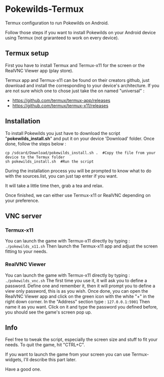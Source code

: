 # Pokewilds-Termux
Termux configuration to run Pokewilds on Android.

Follow those steps if you want to install Pokewilds on your Android device using Termux (not graranteed to work on every device).

## Termux setup
First you have to install Termux and Termux-x11 for the screen or the RealVNC Viewer app (play store).

Termux app and Termux-x11 can be found on their creators github, just download and install the corresponding to your device's architecture.
If you are not sure which one to chose just take the on named "universal" :
- https://github.com/termux/termux-app/releases
- https://github.com/termux/termux-x11/releases

## Installation
To install Pokewilds you just have to download the script "**pokewilds_install.sh**" and put it on your device 'Download' folder.
Once done, follow the steps below :
```
cp /sdcard/Download/pokewilds_install.sh .  #Copy the file from your device to the Termux folder
sh pokewilds_install.sh  #Run the script
```
During the installation process you will be prompted to know what to do with the sources.list, you can just tap enter if you want.

It will take a little time then, grab a tea and relax.

Once finished, we can either use Termux-x11 or RealVNC depending on your preference.

## VNC server

### Termux-x11
You can launch the game with Termux-x11 directly by typing :
`./pokewilds_x11.sh`
Then launch the Termux-x11 app and adjust the screen fitting to your needs.

### RealVNC Viewer
You can launch the game with Termux-x11 directly by typing :
`./pokewilds_vnc.sh`
The first time you use it, it will ask you to define a password. Define one and remember it, then it will prompt you to define a view only password, this is as you wish.
Once done, you can open the RealVNC Viewer app and click on the green icon with the white "+" in the right down corner.
In the "Address" section type :
`127.0.0.1:5901`
Then name it as you want. Click on it and type the password you defined before, you should see the game's screen pop up.


## Info
Feel free to tweak the script, especially the screen size and stuff to fit your needs.
To quit the game, hit "CTRL+C".

If you want to launch the game from your screen you can use Termux-widgets, I'll describe this part later.

Have a good one.
